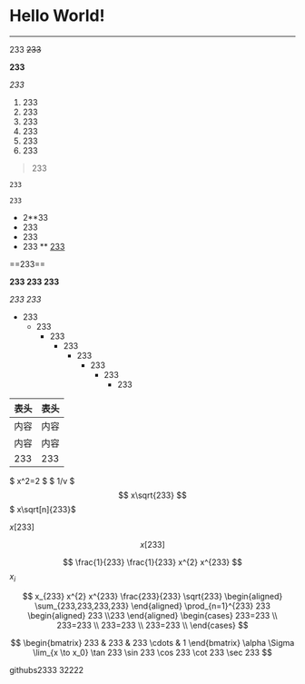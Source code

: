 # Hello World!

---

233
~~233~~

**233**

*233*
1. 233
2. 233
3. 233
4. 233
5. 233
6. 233

>233
```
233
```
` 233 `

* 2**33
* 233
* 233
* 233
**
[233](233.com)

==233==

**233
233
233**

*233
233*

* 233
  * 233
    * 233
      * 233
        * 233
          * 233
            * 233
              * 233

| 表头 | 表头 |
| ---- | ---- |
| 内容 | 内容 |
| 内容 | 内容 |
| 233 | 233 |
<!-- 
| 233 | 233 |
| ---- | ---- |
| 233 | 233 | -->

$ x^2=2 $
$ 1/v $
$$
 x\sqrt{233}
$$
$ x\sqrt[n]{233}$


$x\left[ 233 \right]$


$$
x\left[ 233 \right]
$$

$$
\frac{1}{233}
\frac{1}{233}
x^{2}
x^{233}
$$
$x_i$


$$
x_{233}
x^{2}
x^{233}
\frac{233}{233}
\sqrt{233}
\begin{aligned}
\sum_{233,233,233,233} \end{aligned}
\prod_{n=1}^{233} 233   
\begin{aligned}
233 \\233
\end{aligned}
\begin{cases}
  233=233 \\
  233=233 \\
  233=233 \\
  233=233 \\
\end{cases}
$$

$$
\begin{bmatrix} 
    233 & 233 & 233 \cdots & 1
\end{bmatrix} 
\alpha
\Sigma
\lim_{x \to x_0}
\tan 233
\sin 233
\cos 233
\cot 233
\sec 233
$$

githubs2333
32222